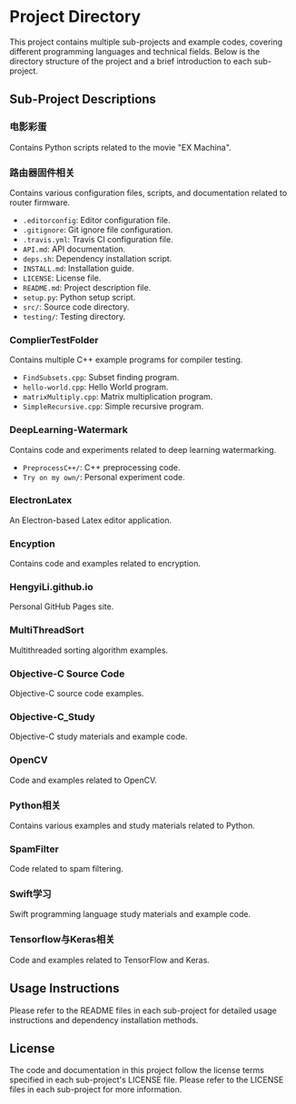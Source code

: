 # Project Directory

This project contains multiple sub-projects and example codes, covering different programming languages and technical fields. Below is the directory structure of the project and a brief introduction to each sub-project.

## Sub-Project Descriptions

### 电影彩蛋

Contains Python scripts related to the movie "EX Machina".

### 路由器固件相关

Contains various configuration files, scripts, and documentation related to router firmware.

- `.editorconfig`: Editor configuration file.
- `.gitignore`: Git ignore file configuration.
- `.travis.yml`: Travis CI configuration file.
- `API.md`: API documentation.
- `deps.sh`: Dependency installation script.
- `INSTALL.md`: Installation guide.
- `LICENSE`: License file.
- `README.md`: Project description file.
- `setup.py`: Python setup script.
- `src/`: Source code directory.
- `testing/`: Testing directory.

### ComplierTestFolder

Contains multiple C++ example programs for compiler testing.

- `FindSubsets.cpp`: Subset finding program.
- `hello-world.cpp`: Hello World program.
- `matrixMultiply.cpp`: Matrix multiplication program.
- `SimpleRecursive.cpp`: Simple recursive program.

### DeepLearning-Watermark

Contains code and experiments related to deep learning watermarking.

- `PreprocessC++/`: C++ preprocessing code.
- `Try on my own/`: Personal experiment code.

### ElectronLatex

An Electron-based Latex editor application.

### Encyption

Contains code and examples related to encryption.

### HengyiLi.github.io

Personal GitHub Pages site.

### MultiThreadSort

Multithreaded sorting algorithm examples.

### Objective-C Source Code

Objective-C source code examples.

### Objective-C_Study

Objective-C study materials and example code.

### OpenCV

Code and examples related to OpenCV.

### Python相关

Contains various examples and study materials related to Python.

### SpamFilter

Code related to spam filtering.

### Swift学习

Swift programming language study materials and example code.

### Tensorflow与Keras相关

Code and examples related to TensorFlow and Keras.

## Usage Instructions

Please refer to the README files in each sub-project for detailed usage instructions and dependency installation methods.

## License

The code and documentation in this project follow the license terms specified in each sub-project's LICENSE file. Please refer to the LICENSE files in each sub-project for more information.
